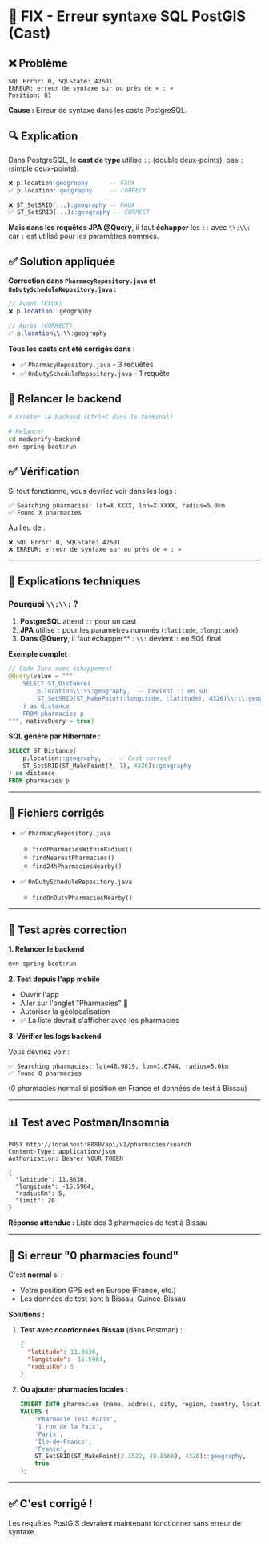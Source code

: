 # 🔧 FIX - Erreur syntaxe SQL PostGIS (Cast)

## ❌ Problème

```
SQL Error: 0, SQLState: 42601
ERREUR: erreur de syntaxe sur ou près de « : »
Position: 81
```

**Cause :** Erreur de syntaxe dans les casts PostgreSQL.

## 🔍 Explication

Dans PostgreSQL, le **cast de type** utilise `::` (double deux-points), pas `:` (simple deux-points).

```sql
❌ p.location:geography      -- FAUX
✅ p.location::geography     -- CORRECT

❌ ST_SetSRID(...):geography -- FAUX
✅ ST_SetSRID(...)::geography -- CORRECT
```

**Mais dans les requêtes JPA @Query**, il faut **échapper** les `::` avec `\\:\\:` car `:` est utilisé pour les paramètres nommés.

## ✅ Solution appliquée

**Correction dans `PharmacyRepository.java` et `OnDutyScheduleRepository.java` :**

```java
// Avant (FAUX)
❌ p.location::geography

// Après (CORRECT)
✅ p.location\\:\\:geography
```

**Tous les casts ont été corrigés dans :**

- ✅ `PharmacyRepository.java` - 3 requêtes
- ✅ `OnDutyScheduleRepository.java` - 1 requête

## 🚀 Relancer le backend

```bash
# Arrêter le backend (Ctrl+C dans le terminal)

# Relancer
cd medverify-backend
mvn spring-boot:run
```

## ✅ Vérification

Si tout fonctionne, vous devriez voir dans les logs :

```
✅ Searching pharmacies: lat=X.XXXX, lon=X.XXXX, radius=5.0km
✅ Found X pharmacies
```

Au lieu de :

```
❌ SQL Error: 0, SQLState: 42601
❌ ERREUR: erreur de syntaxe sur ou près de « : »
```

---

## 📝 Explications techniques

### Pourquoi `\\:\\:` ?

1. **PostgreSQL** attend `::` pour un cast
2. **JPA** utilise `:` pour les paramètres nommés (`:latitude`, `:longitude`)
3. **Dans @Query**, il faut échapper\*\* : `\\:` devient `:` en SQL final

**Exemple complet :**

```java
// Code Java avec échappement
@Query(value = """
    SELECT ST_Distance(
        p.location\\:\\:geography,  -- Devient :: en SQL
        ST_SetSRID(ST_MakePoint(:longitude, :latitude), 4326)\\:\\:geography
    ) as distance
    FROM pharmacies p
""", nativeQuery = true)
```

**SQL généré par Hibernate :**

```sql
SELECT ST_Distance(
    p.location::geography,  -- ✅ Cast correct
    ST_SetSRID(ST_MakePoint(?, ?), 4326)::geography
) as distance
FROM pharmacies p
```

---

## 🎯 Fichiers corrigés

- ✅ `PharmacyRepository.java`

  - `findPharmaciesWithinRadius()`
  - `findNearestPharmacies()`
  - `find24hPharmaciesNearby()`

- ✅ `OnDutyScheduleRepository.java`
  - `findOnDutyPharmaciesNearby()`

---

## 🧪 Test après correction

**1. Relancer le backend**

```bash
mvn spring-boot:run
```

**2. Test depuis l'app mobile**

- Ouvrir l'app
- Aller sur l'onglet "Pharmacies" 🏥
- Autoriser la géolocalisation
- ✅ La liste devrait s'afficher avec les pharmacies

**3. Vérifier les logs backend**

Vous devriez voir :

```
✅ Searching pharmacies: lat=48.9819, lon=1.6744, radius=5.0km
✅ Found 0 pharmacies
```

(0 pharmacies normal si position en France et données de test à Bissau)

---

## 📊 Test avec Postman/Insomnia

```http
POST http://localhost:8080/api/v1/pharmacies/search
Content-Type: application/json
Authorization: Bearer YOUR_TOKEN

{
  "latitude": 11.8636,
  "longitude": -15.5984,
  "radiusKm": 5,
  "limit": 20
}
```

**Réponse attendue :** Liste des 3 pharmacies de test à Bissau

---

## 🐛 Si erreur "0 pharmacies found"

C'est **normal** si :

- Votre position GPS est en Europe (France, etc.)
- Les données de test sont à Bissau, Guinée-Bissau

**Solutions :**

1. **Test avec coordonnées Bissau** (dans Postman) :

   ```json
   {
     "latitude": 11.8636,
     "longitude": -15.5984,
     "radiusKm": 5
   }
   ```

2. **Ou ajouter pharmacies locales** :
   ```sql
   INSERT INTO pharmacies (name, address, city, region, country, location, is_active)
   VALUES (
       'Pharmacie Test Paris',
       '1 rue de la Paix',
       'Paris',
       'Île-de-France',
       'France',
       ST_SetSRID(ST_MakePoint(2.3522, 48.8566), 4326)::geography,
       true
   );
   ```

---

## ✅ C'est corrigé !

Les requêtes PostGIS devraient maintenant fonctionner sans erreur de syntaxe.

